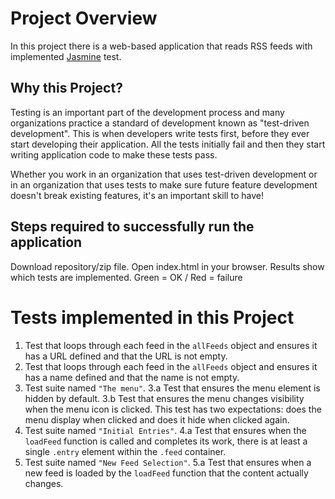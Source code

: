 # Project Overview

In this project there is a web-based application that reads RSS feeds with implemented [Jasmine](http://jasmine.github.io/) test.


## Why this Project?

Testing is an important part of the development process and many organizations practice a standard of development known as "test-driven development". This is when developers write tests first, before they ever start developing their application. All the tests initially fail and then they start writing application code to make these tests pass.

Whether you work in an organization that uses test-driven development or in an organization that uses tests to make sure future feature development doesn't break existing features, it's an important skill to have!


## Steps required to successfully run the application

Download repository/zip file.
Open index.html in your browser.
Results show which tests are implemented.
Green = OK / Red = failure

# Tests implemented in this Project

1. Test that loops through each feed in the `allFeeds` object and ensures it has a URL defined and that the URL is not empty.
2. Test that loops through each feed in the `allFeeds` object and ensures it has a name defined and that the name is not empty.
3. Test suite named `"The menu"`.
3.a Test that ensures the menu element is hidden by default.
3.b Test that ensures the menu changes visibility when the menu icon is clicked. This test has two expectations: does the menu display when clicked and does it hide when clicked again.
4. Test suite named `"Initial Entries"`.
4.a Test that ensures when the `loadFeed` function is called and completes its work, there is at least a single `.entry` element within the `.feed` container.
5. Test suite named `"New Feed Selection"`.
5.a Test that ensures when a new feed is loaded by the `loadFeed` function that the content actually changes.
